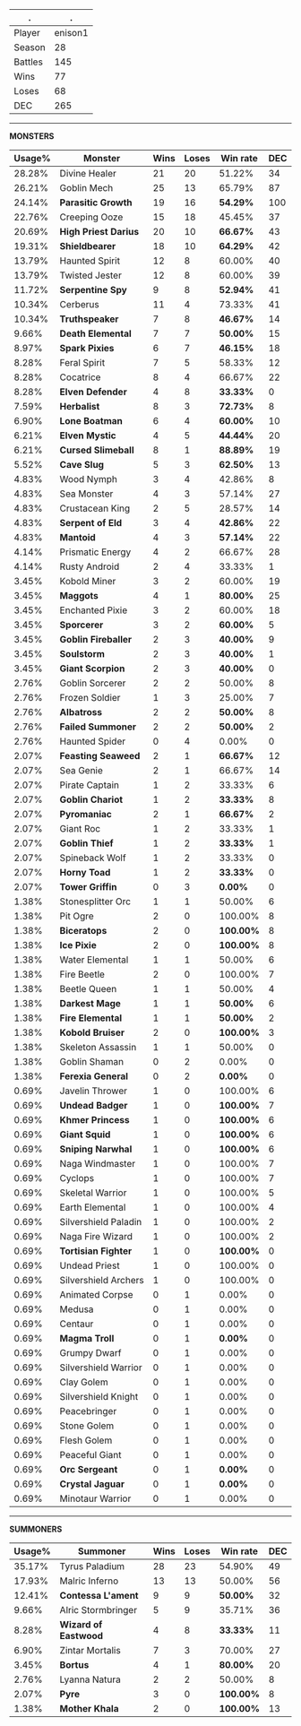 .|.
|-|-
Player|enison1
Season|28
Battles|145
Wins|77
Loses|68
DEC|265

---
**MONSTERS**

Usage%|Monster|Wins|Loses|Win rate|DEC|
-|-|-|-|-|-|
28.28%|Divine Healer|21|20|51.22%|34|
26.21%|Goblin Mech|25|13|65.79%|87|
24.14%|**Parasitic Growth**|19|16|**54.29%**|100|
22.76%|Creeping Ooze|15|18|45.45%|37|
20.69%|**High Priest Darius**|20|10|**66.67%**|43|
19.31%|**Shieldbearer**|18|10|**64.29%**|42|
13.79%|Haunted Spirit|12|8|60.00%|40|
13.79%|Twisted Jester|12|8|60.00%|39|
11.72%|**Serpentine Spy**|9|8|**52.94%**|41|
10.34%|Cerberus|11|4|73.33%|41|
10.34%|**Truthspeaker**|7|8|**46.67%**|14|
9.66%|**Death Elemental**|7|7|**50.00%**|15|
8.97%|**Spark Pixies**|6|7|**46.15%**|18|
8.28%|Feral Spirit|7|5|58.33%|12|
8.28%|Cocatrice|8|4|66.67%|22|
8.28%|**Elven Defender**|4|8|**33.33%**|0|
7.59%|**Herbalist**|8|3|**72.73%**|8|
6.90%|**Lone Boatman**|6|4|**60.00%**|10|
6.21%|**Elven Mystic**|4|5|**44.44%**|20|
6.21%|**Cursed Slimeball**|8|1|**88.89%**|19|
5.52%|**Cave Slug**|5|3|**62.50%**|13|
4.83%|Wood Nymph|3|4|42.86%|8|
4.83%|Sea Monster|4|3|57.14%|27|
4.83%|Crustacean King|2|5|28.57%|14|
4.83%|**Serpent of Eld**|3|4|**42.86%**|22|
4.83%|**Mantoid**|4|3|**57.14%**|22|
4.14%|Prismatic Energy|4|2|66.67%|28|
4.14%|Rusty Android|2|4|33.33%|1|
3.45%|Kobold Miner|3|2|60.00%|19|
3.45%|**Maggots**|4|1|**80.00%**|25|
3.45%|Enchanted Pixie|3|2|60.00%|18|
3.45%|**Sporcerer**|3|2|**60.00%**|5|
3.45%|**Goblin Fireballer**|2|3|**40.00%**|9|
3.45%|**Soulstorm**|2|3|**40.00%**|1|
3.45%|**Giant Scorpion**|2|3|**40.00%**|0|
2.76%|Goblin Sorcerer|2|2|50.00%|8|
2.76%|Frozen Soldier|1|3|25.00%|7|
2.76%|**Albatross**|2|2|**50.00%**|8|
2.76%|**Failed Summoner**|2|2|**50.00%**|2|
2.76%|Haunted Spider|0|4|0.00%|0|
2.07%|**Feasting Seaweed**|2|1|**66.67%**|12|
2.07%|Sea Genie|2|1|66.67%|14|
2.07%|Pirate Captain|1|2|33.33%|6|
2.07%|**Goblin Chariot**|1|2|**33.33%**|8|
2.07%|**Pyromaniac**|2|1|**66.67%**|2|
2.07%|Giant Roc|1|2|33.33%|1|
2.07%|**Goblin Thief**|1|2|**33.33%**|1|
2.07%|Spineback Wolf|1|2|33.33%|0|
2.07%|**Horny Toad**|1|2|**33.33%**|0|
2.07%|**Tower Griffin**|0|3|**0.00%**|0|
1.38%|Stonesplitter Orc|1|1|50.00%|6|
1.38%|Pit Ogre|2|0|100.00%|8|
1.38%|**Biceratops**|2|0|**100.00%**|8|
1.38%|**Ice Pixie**|2|0|**100.00%**|8|
1.38%|Water Elemental|1|1|50.00%|6|
1.38%|Fire Beetle|2|0|100.00%|7|
1.38%|Beetle Queen|1|1|50.00%|4|
1.38%|**Darkest Mage**|1|1|**50.00%**|6|
1.38%|**Fire Elemental**|1|1|**50.00%**|2|
1.38%|**Kobold Bruiser**|2|0|**100.00%**|3|
1.38%|Skeleton Assassin|1|1|50.00%|0|
1.38%|Goblin Shaman|0|2|0.00%|0|
1.38%|**Ferexia General**|0|2|**0.00%**|0|
0.69%|Javelin Thrower|1|0|100.00%|6|
0.69%|**Undead Badger**|1|0|**100.00%**|7|
0.69%|**Khmer Princess**|1|0|**100.00%**|6|
0.69%|**Giant Squid**|1|0|**100.00%**|6|
0.69%|**Sniping Narwhal**|1|0|**100.00%**|6|
0.69%|Naga Windmaster|1|0|100.00%|7|
0.69%|Cyclops|1|0|100.00%|7|
0.69%|Skeletal Warrior|1|0|100.00%|5|
0.69%|Earth Elemental|1|0|100.00%|4|
0.69%|Silvershield Paladin|1|0|100.00%|2|
0.69%|Naga Fire Wizard|1|0|100.00%|2|
0.69%|**Tortisian Fighter**|1|0|**100.00%**|0|
0.69%|Undead Priest|1|0|100.00%|0|
0.69%|Silvershield Archers|1|0|100.00%|0|
0.69%|Animated Corpse|0|1|0.00%|0|
0.69%|Medusa|0|1|0.00%|0|
0.69%|Centaur|0|1|0.00%|0|
0.69%|**Magma Troll**|0|1|**0.00%**|0|
0.69%|Grumpy Dwarf|0|1|0.00%|0|
0.69%|Silvershield Warrior|0|1|0.00%|0|
0.69%|Clay Golem|0|1|0.00%|0|
0.69%|Silvershield Knight|0|1|0.00%|0|
0.69%|Peacebringer|0|1|0.00%|0|
0.69%|Stone Golem|0|1|0.00%|0|
0.69%|Flesh Golem|0|1|0.00%|0|
0.69%|Peaceful Giant|0|1|0.00%|0|
0.69%|**Orc Sergeant**|0|1|**0.00%**|0|
0.69%|**Crystal Jaguar**|0|1|**0.00%**|0|
0.69%|Minotaur Warrior|0|1|0.00%|0|

---
**SUMMONERS**

Usage%|Summoner|Wins|Loses|Win rate|DEC|
-|-|-|-|-|-|
35.17%|Tyrus Paladium|28|23|54.90%|49|
17.93%|Malric Inferno|13|13|50.00%|56|
12.41%|**Contessa L'ament**|9|9|**50.00%**|32|
9.66%|Alric Stormbringer|5|9|35.71%|36|
8.28%|**Wizard of Eastwood**|4|8|**33.33%**|11|
6.90%|Zintar Mortalis|7|3|70.00%|27|
3.45%|**Bortus**|4|1|**80.00%**|20|
2.76%|Lyanna Natura|2|2|50.00%|8|
2.07%|**Pyre**|3|0|**100.00%**|8|
1.38%|**Mother Khala**|2|0|**100.00%**|13|
